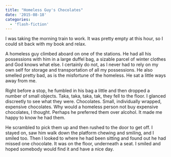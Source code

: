 ```yaml
---
title: "Homeless Guy's Chocolates"
date: '2015-08-18'
categories:
  - 'flash-fiction'
---
```


I was taking the morning train to work. It was pretty empty at this hour, so I
could sit back with my book and relax.

<!-- truncate -->


A homeless guy climbed aboard on one of the stations. He had all his possessions
with him in a large duffel bag, a sizable parcel of winter clothes and God knows
what else. I certainly do not, as I never had to rely on my own self for storage
and transportation of all my possessions. He also smelled pretty bad, as is the
misfortune of the homeless. He sat a little ways away from me.

Right before a stop, he fumbled in his bag a little and then dropped a number of
small objects. Taka, taka, taka, tak, they fell to the floor. I glanced
discreetly to see what they were. Chocolates. Small, individually wrapped,
expensive chocolates. Why would a homeless person not buy expensive chocolates,
I thought. Perhaps he preferred them over alcohol. It made me happy to know he
had them.

He scrambled to pick them up and then rushed to the door to get off. I stayed
on, saw him walk down the platform chewing and smiling, and I smiled too. Then I
looked to where he had been sitting and found out he had missed one chocolate.
It was on the floor, underneath a seat. I smiled and hoped somebody would find
it and have a nice day.
